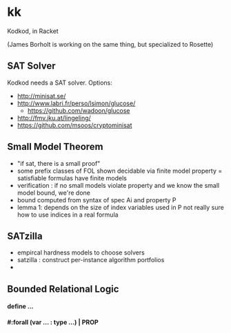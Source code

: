 kk
===

Kodkod, in Racket

(James Borholt is working on the same thing, but specialized to Rosette)



SAT Solver
---

Kodkod needs a SAT solver. Options:

- http://minisat.se/
- http://www.labri.fr/perso/lsimon/glucose/
  - https://github.com/wadoon/glucose
- http://fmv.jku.at/lingeling/
- https://github.com/msoos/cryptominisat


Small Model Theorem
---
- "if sat, there is a small proof"
- some prefix classes of FOL shown decidable via finite model property
  = satisfiable formulas have finite models
- verification : if no small models violate property and we know
                 the small model bound, we're done
- bound computed from syntax of spec Ai and property P
- lemma 1: depends on the size of index variables used in P
    not really sure how to use indices in a real formula


SATzilla
---
- empircal hardness models to choose solvers
- satzilla : construct per-instance algorithm portfolios
- 



Bounded Relational Logic
---

#### define ...



#### #:forall (var ... : type ...) | PROP



